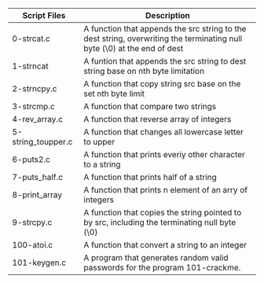 
| Script Files | Description |
| ----------- | ----------- |
| 0-strcat.c |A function that appends the src string to the dest string, overwriting the terminating null byte (\0) at the end of dest |
| 1-strncat | A funtion that appends the src string to dest string base on nth byte limitation |
| 2-strncpy.c | A function that copy string src base on the set nth byte limit |
| 3-strcmp.c | A function that compare two strings |
| 4-rev_array.c | A function that reverse array of integers |
| 5-string_toupper.c | A function that changes all lowercase letter to upper |
| 6-puts2.c | A function that prints everiy other character to a string |
| 7-puts_half.c | A function that prints half of a string |
|8-print_array | A function that prints n element of an arry of integers |
|9-strcpy.c | A function that copies the string pointed to by src, including the terminating null byte (\0) |
| 100-atoi.c | A function that convert a string to an integer |
| 101-keygen.c |A program that generates random valid passwords for the program 101-crackme.
